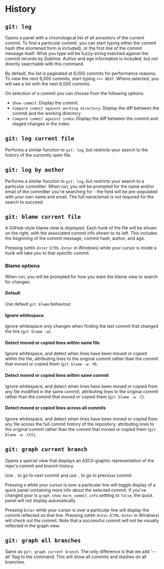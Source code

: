 # History

## `git: log`

Opens a panel with a chronological list of all ancestors of the current commit.  To find a particular commit, you can start typing either the commit hash (the shortened form is included), or the first line of the commit message itself.  What you type will be fuzzy-string matched against the commit records by Sublime.  Author and age information is included, but not directly searchable with this command.

By default, the list is paginated at 6,000 commits for performance reasons.  To view the next 6,000 commits, start typing `>>> NEXT`.  Whens selected, you will see a list with the next 6,000 commits.

On selection of a commit you can choose from the following options:
- `Show commit`: Display the commit.
- `Compare commit against working directory`: Display the diff between the commit and the working directory.
- `Compare commit against index`: Display the diff between the commit and staged changes in the index.

## `git: log current file`

Performs a similar function to `git: log`, but restricts your search to the history of the currently open file.

## `git: log by author`

Performs a similar function to `git: log`, but restricts your search to a particular committer.  When run, you will be prompted for the name and/or email of the committer you're searching for - the field will be pre-populated with your own name and email.  The full name/email is not required for the search to succeed.

## `git: blame current file`

A GitHub-style blame view is displayed.  Each hunk of the file will be shown on the right, with the associated commit info shown to its left.  This includes the beginning of the commit message, commit hash, author, and age.

Pressing `SUPER-Enter` (`CTRL-Enter` in Windows) while your cursor is inside a hunk will take you to that specific commit.

### Blame options
When run, you will be prompted for how you want the blame view to search for changes:

#### Default
Use default `git blame` behaviour.

#### Ignore whitespace
Ignore whitespace only changes when finding the last commit that changed the line (`git blame -w`).

#### Detect moved or copied lines within same file
Ignore whitespace, and detect when lines have been moved or copied within the file, attributing lines to the original commit rather than the commit that moved or copied them (`git blame -w -M`).

#### Detect moved or copied lines within same commit
Ignore whitespace, and detect when lines have been moved or copied from any file modified in the same commit, attributing lines to the original commit rather than the commit that moved or copied them (`git blame -w -C`).

#### Detect moved or copied lines across all commits
Ignore whitespace, and detect when lines have been moved or copied from any file across the full commit history of the repository, attributing lines to the original commit rather than the commit that moved or copied them (`git blame -w -CCC`).

## `git: graph current branch`

Opens a special view that displays an ASCII-graphic representation of the repo's commit and branch history.

Use `.` to go to next commit and use `,` to go to previous commit.

Pressing `m` while your cursor is over a particular line will toggle display of a quick panel containing more info about the selected commit.  If you've changed your is `graph_show_more_commit_info` settting to `false`, the quick panel will not display automatically.

Pressing `Enter` while your cursor is over a particular line will display the commit reflected on that line.  Pressing `SUPER-Enter` (`CTRL-Enter` in Windows) will check out the commit.  Note that a successful commit will not be visually reflected in the graph view.

## `git: graph all branches`

Same as `git: graph current branch`. The only difference is that we add '--all' flag to the command. This will show all commits and stashes on all branches.
